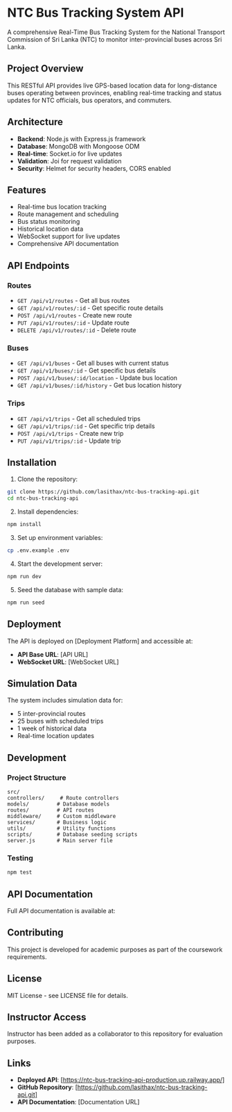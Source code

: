 ﻿# NTC Bus Tracking System API

A comprehensive Real-Time Bus Tracking System for the National Transport Commission of Sri Lanka (NTC) to monitor inter-provincial buses across Sri Lanka.

## Project Overview

This RESTful API provides live GPS-based location data for long-distance buses operating between provinces, enabling real-time tracking and status updates for NTC officials, bus operators, and commuters.

## Architecture

- **Backend**: Node.js with Express.js framework
- **Database**: MongoDB with Mongoose ODM
- **Real-time**: Socket.io for live updates
- **Validation**: Joi for request validation
- **Security**: Helmet for security headers, CORS enabled

## Features

- Real-time bus location tracking
- Route management and scheduling
- Bus status monitoring
- Historical location data
- WebSocket support for live updates
- Comprehensive API documentation

## API Endpoints

### Routes
- `GET /api/v1/routes` - Get all bus routes
- `GET /api/v1/routes/:id` - Get specific route details
- `POST /api/v1/routes` - Create new route
- `PUT /api/v1/routes/:id` - Update route
- `DELETE /api/v1/routes/:id` - Delete route

### Buses
- `GET /api/v1/buses` - Get all buses with current status
- `GET /api/v1/buses/:id` - Get specific bus details
- `POST /api/v1/buses/:id/location` - Update bus location
- `GET /api/v1/buses/:id/history` - Get bus location history

### Trips
- `GET /api/v1/trips` - Get all scheduled trips
- `GET /api/v1/trips/:id` - Get specific trip details
- `POST /api/v1/trips` - Create new trip
- `PUT /api/v1/trips/:id` - Update trip

## Installation

1. Clone the repository:
```bash
git clone https://github.com/lasithax/ntc-bus-tracking-api.git
cd ntc-bus-tracking-api
```

2. Install dependencies:
```bash
npm install
```

3. Set up environment variables:
```bash
cp .env.example .env
```

4. Start the development server:
```bash
npm run dev
```

5. Seed the database with sample data:
```bash
npm run seed
```

## Deployment

The API is deployed on [Deployment Platform] and accessible at:
- **API Base URL**: [API URL]
- **WebSocket URL**: [WebSocket URL]

## Simulation Data

The system includes simulation data for:
- 5 inter-provincial routes
- 25 buses with scheduled trips
- 1 week of historical data
- Real-time location updates

## Development

### Project Structure
```
src/
controllers/     # Route controllers
models/         # Database models
routes/         # API routes
middleware/     # Custom middleware
services/       # Business logic
utils/          # Utility functions
scripts/        # Database seeding scripts
server.js       # Main server file
```

### Testing
```bash
npm test
```

## API Documentation

Full API documentation is available at: 

## Contributing

This project is developed for academic purposes as part of the coursework requirements.

## License

MIT License - see LICENSE file for details.

## Instructor Access

Instructor has been added as a collaborator to this repository for evaluation purposes.

## Links

- **Deployed API**: [https://ntc-bus-tracking-api-production.up.railway.app/]
- **GitHub Repository**: [https://github.com/lasithax/ntc-bus-tracking-api.git]
- **API Documentation**: [Documentation URL]

